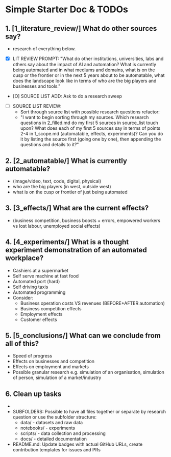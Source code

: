 # Simple Starter Doc & TODOs

## 1. [1_literature_review/] What do other sources say? 
- research of everything below. 
- [X] LIT REVIEW PROMPT: "What do other institutions, universities, labs and others say about the impact of AI and automation? What is currently being automated and in what mediums and domains, what is on the cusp or the frontier or in the next 5 years about to be automatable, what does the landscape look like in terms of who are the big players and businesses and tools."
- [O] SOURCE LIST ADD: Ask to do a research sweep

- [ ] SOURCE LIST REVIEW: 
	- Sort through source list with possible research questions refactor:
	- "I want to begin sorting through my sources. Which research questions in 2_filled.md do my first 5 sources in source_list touch upon? What does each of my first 5 sources say in terms of points 2-4 in 1_scope.md (automatable, effects, experiments)? Can you do it by listing the source first (going one by one), then appending the questions and details to it?"

## 2. [2_automatable/] What is currently automatable? 
- (image/video, text, code, digital, physical)
- who are the big players (in west, outside west)
- what is on the cusp or frontier of just being automated

## 3. [3_effects/] What are the current effects? 
- (business competition, business boosts + errors, empowered workers vs lost labour, unemployed social effects)

## 4. [4_experiments/] What is a thought experiment demonstration of an automated workplace? 
- Cashiers at a supermarket
- Self serve machine at fast food
- Automated port (hard)
- Self driving taxis
- Automated programming
- Consider:
	- Business operation costs VS revenues (BEFORE+AFTER automation)
	- Business competition effects
	- Employment effects
	- Customer effects

## 5. [5_conclusions/] What can we conclude from all of this?
- Speed of progress
- Effects on businesses and competition
- Effects on employment and markets
- Possible granular research e.g. simulation of an organisation, simulation of person, simulation of a market/industry

## 6. Clean up tasks
- 
- SUBFOLDERS: Possible to have all files together or separate by research question or use the subfolder structure:
	- data/ 		- datasets and raw data
	- notebooks/ 	- experiments
	- scripts/ 		- data collection and processing
	- docs/ 		- detailed documentation 
- README.md: Update badges with actual GitHub URLs, create contribution templates for issues and PRs